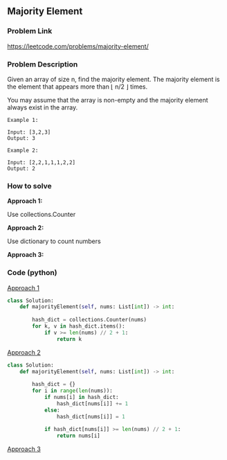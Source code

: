 ## Majority Element

### Problem Link

https://leetcode.com/problems/majority-element/

### Problem Description 


Given an array of size n, find the majority element. The majority element is the element that appears more than ⌊ n/2 ⌋ times.

You may assume that the array is non-empty and the majority element always exist in the array.

```
Example 1:

Input: [3,2,3]
Output: 3

```

```
Example 2:

Input: [2,2,1,1,1,2,2]
Output: 2

```

### How to solve 

**Approach 1:**

Use collections.Counter

**Approach 2:**

Use dictionary to count numbers

**Approach 3:**



### Code (python)

[Approach 1](https://github.com/yanray/leetcode/blob/master/problems/0169Majority_Element/0169Majority_Element1.py)

```python
class Solution:
    def majorityElement(self, nums: List[int]) -> int:
        
        hash_dict = collections.Counter(nums)
        for k, v in hash_dict.items():
            if v >= len(nums) // 2 + 1:
                return k
```

[Approach 2](https://github.com/yanray/leetcode/blob/master/problems/0169Majority_Element/0169Majority_Element2.py)

```python
class Solution:
    def majorityElement(self, nums: List[int]) -> int:
        
        hash_dict = {}
        for i in range(len(nums)):
            if nums[i] in hash_dict:
                hash_dict[nums[i]] += 1
            else:
                hash_dict[nums[i]] = 1
                
            if hash_dict[nums[i]] >= len(nums) // 2 + 1:
                return nums[i]
```

[Approach 3](https://github.com/yanray/leetcode/blob/master/problems/0169Majority_Element/0169Majority_Element3.py)

```python

```